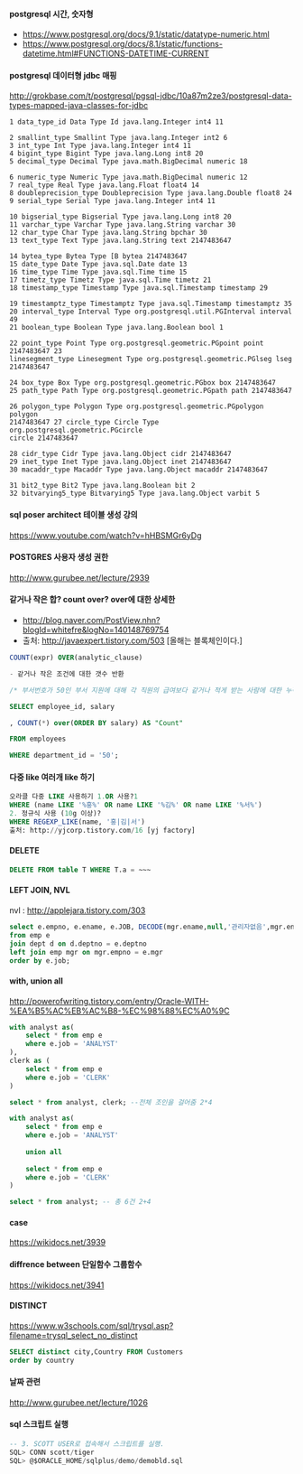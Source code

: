 #### postgresql 시간, 숫자형
- https://www.postgresql.org/docs/9.1/static/datatype-numeric.html
- https://www.postgresql.org/docs/8.1/static/functions-datetime.html#FUNCTIONS-DATETIME-CURRENT
#### postgresql 데이터형 jdbc 매핑
http://grokbase.com/t/postgresql/pgsql-jdbc/10a87m2ze3/postgresql-data-types-mapped-java-classes-for-jdbc
````
1 data_type_id Data Type Id java.lang.Integer int4 11

2 smallint_type Smallint Type java.lang.Integer int2 6
3 int_type Int Type java.lang.Integer int4 11
4 bigint_type Bigint Type java.lang.Long int8 20
5 decimal_type Decimal Type java.math.BigDecimal numeric 18

6 numeric_type Numeric Type java.math.BigDecimal numeric 12
7 real_type Real Type java.lang.Float float4 14
8 doubleprecision_type Doubleprecision Type java.lang.Double float8 24
9 serial_type Serial Type java.lang.Integer int4 11

10 bigserial_type Bigserial Type java.lang.Long int8 20
11 varchar_type Varchar Type java.lang.String varchar 30
12 char_type Char Type java.lang.String bpchar 30
13 text_type Text Type java.lang.String text 2147483647

14 bytea_type Bytea Type [B bytea 2147483647
15 date_type Date Type java.sql.Date date 13
16 time_type Time Type java.sql.Time time 15
17 timetz_type Timetz Type java.sql.Time timetz 21
18 timestamp_type Timestamp Type java.sql.Timestamp timestamp 29

19 timestamptz_type Timestamptz Type java.sql.Timestamp timestamptz 35
20 interval_type Interval Type org.postgresql.util.PGInterval interval 49
21 boolean_type Boolean Type java.lang.Boolean bool 1

22 point_type Point Type org.postgresql.geometric.PGpoint point 2147483647 23
linesegment_type Linesegment Type org.postgresql.geometric.PGlseg lseg
2147483647

24 box_type Box Type org.postgresql.geometric.PGbox box 2147483647
25 path_type Path Type org.postgresql.geometric.PGpath path 2147483647

26 polygon_type Polygon Type org.postgresql.geometric.PGpolygon polygon
2147483647 27 circle_type Circle Type org.postgresql.geometric.PGcircle
circle 2147483647

28 cidr_type Cidr Type java.lang.Object cidr 2147483647
29 inet_type Inet Type java.lang.Object inet 2147483647
30 macaddr_type Macaddr Type java.lang.Object macaddr 2147483647

31 bit2_type Bit2 Type java.lang.Boolean bit 2
32 bitvarying5_type Bitvarying5 Type java.lang.Object varbit 5

````


#### sql poser architect 테이블 생성 강의
https://www.youtube.com/watch?v=hHBSMGr6yDg
#### POSTGRES 사용자 생성 권한
http://www.gurubee.net/lecture/2939
#### 같거나 작은 합? count over? over에 대한 상세한 
- http://blog.naver.com/PostView.nhn?blogId=whitefre&logNo=140148769754
- 출처: http://javaexpert.tistory.com/503 [올해는 블록체인이다.]
````sql
COUNT(expr) OVER(analytic_clause)

- 같거나 작은 조건에 대한 갯수 반환

/* 부서번호가 50인 부서 지원에 대해 각 직원의 급여보다 같거나 적게 받는 사람에 대한 누적 합을 반환. */

SELECT employee_id, salary

, COUNT(*) over(ORDER BY salary) AS "Count"

FROM employees

WHERE department_id = '50';
````


#### 다중 like 여러개 like 하기
````sql
오라클 다중 LIKE 사용하기 1.OR 사용?1
WHERE (name LIKE '%홍%' OR name LIKE '%김%' OR name LIKE '%서%')
2. 정규식 사용 (10g 이상)?
WHERE REGEXP_LIKE(name, '홍|김|서')
출처: http://yjcorp.tistory.com/16 [yj factory]
````

#### DELETE
````sql
DELETE FROM table T WHERE T.a = ~~~ 
````
#### LEFT JOIN, NVL
nvl : http://applejara.tistory.com/303
````SQL
select e.empno, e.ename, e.JOB, DECODE(mgr.ename,null,'관리자없음',mgr.ename)--NVL2(mgr.ename, mgr.ename, '노관리자') 관리자 --NVL은 숫자인수로만 들어감
from emp e
join dept d on d.deptno = e.deptno 
left join emp mgr on mgr.empno = e.mgr
order by e.job;

````

#### with, union all
http://powerofwriting.tistory.com/entry/Oracle-WITH-%EA%B5%AC%EB%AC%B8-%EC%98%88%EC%A0%9C
```` sql
with analyst as(
    select * from emp e
    where e.job = 'ANALYST'
),
clerk as (
    select * from emp e
    where e.job = 'CLERK'
)

select * from analyst, clerk; --전체 조인을 걸어줌 2*4

with analyst as(
    select * from emp e
    where e.job = 'ANALYST'
    
    union all
    
    select * from emp e
    where e.job = 'CLERK'
)

select * from analyst; -- 총 6건 2+4
````
#### case
https://wikidocs.net/3939
#### diffrence between 단일함수 그룹함수
https://wikidocs.net/3941
#### DISTINCT
https://www.w3schools.com/sql/trysql.asp?filename=trysql_select_no_distinct
````SQL
SELECT distinct city,Country FROM Customers
order by country
````
#### 날짜 관련
http://www.gurubee.net/lecture/1026
#### sql 스크립트 실행
````sql
-- 3. SCOTT USER로 접속해서 스크립트를 실행. 
SQL> CONN scott/tiger
SQL> @$ORACLE_HOME/sqlplus/demo/demobld.sql   
````
